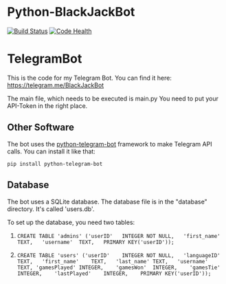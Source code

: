# Python-BlackJackBot

[![Build Status](https://travis-ci.org/d-Rickyy-b/Python-BlackJackBot.svg?branch=master)](https://travis-ci.org/d-Rickyy-b/Python-BlackJackBot) [![Code Health](https://landscape.io/github/d-Rickyy-b/Python-BlackJackBot/master/landscape.svg?style=flat)](https://landscape.io/github/d-Rickyy-b/Python-BlackJackBot/master)

# TelegramBot
This is the code for my Telegram Bot. You can find it here: https://telegram.me/BlackJackBot

The main file, which needs to be executed is main.py
You need to put your API-Token in the right place.

## Other Software

The bot uses the [python-telegram-bot](https://python-telegram-bot.org/) framework to make Telegram API calls. You can install it like that:

``pip install python-telegram-bot``

## Database

The bot uses a SQLite database. The database file is in the "database" directory. It's called 'users.db'.

To set up the database, you need two tables:

1) ```CREATE TABLE 'admins' ('userID'	INTEGER NOT NULL,	'first_name'	TEXT,	'username'	TEXT,	PRIMARY KEY('userID'));```

2) ```CREATE TABLE 'users' ('userID'	INTEGER NOT NULL,	'languageID'	TEXT,	'first_name'	TEXT,	'last_name'	TEXT,	'username'	TEXT, 'gamesPlayed'	INTEGER,	'gamesWon'	INTEGER,	'gamesTie'	INTEGER,	'lastPlayed'	INTEGER,	PRIMARY KEY('userID'));```
